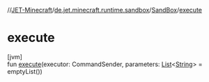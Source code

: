 //[JET-Minecraft](../../../index.md)/[de.jet.minecraft.runtime.sandbox](../index.md)/[SandBox](index.md)/[execute](execute.md)

# execute

[jvm]\
fun [execute](execute.md)(executor: CommandSender, parameters: [List](https://kotlinlang.org/api/latest/jvm/stdlib/kotlin.collections/-list/index.html)&lt;[String](https://kotlinlang.org/api/latest/jvm/stdlib/kotlin/-string/index.html)&gt; = emptyList())
